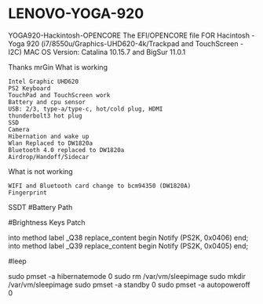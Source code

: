 # LENOVO-YOGA-920
YOGA920-Hackintosh-OPENCORE
The EFI/OPENCORE file FOR Hacintosh - Yoga 920 (i7/8550u/Graphics-UHD620-4k/Trackpad and TouchScreen - I2C)
MAC OS Version: Catalina 10.15.7 and BigSur 11.0.1

Thanks mrGin
What is working

    Intel Graphic UHD620
    PS2 Keyboard
    TouchPad and TouchScreen work
    Battery and cpu sensor
    USB: 2/3, type-a/type-c, hot/cold plug, HDMI
    thunderbolt3 hot plug
    SSD
    Camera
    Hibernation and wake up
    Wlan Replaced to DW1820a
    Bluetooth 4.0 replaced to DW1820a
    Airdrop/Handoff/Sidecar

What is not working

    WIFI and Bluetooth card change to bcm94350 (DW1820A)
    Fingerprint

SSDT
#Battery Path

#Brightness Keys Patch

into method label _Q38 replace_content
begin
Notify (PS2K, 0x0406)
end;
into method label _Q39 replace_content
begin
Notify (PS2K, 0x0405)
end;

#leep

sudo pmset -a hibernatemode 0
sudo rm /var/vm/sleepimage
sudo mkdir /var/vm/sleepimage
sudo pmset -a standby 0
sudo pmset -a autopoweroff 0
